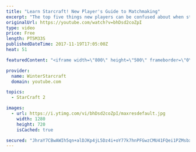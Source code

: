 ```yaml
---
title: "Learn Starcraft! New Player's Guide to Matchmaking"
excerpt: "The top five things new players can be confused about when starting off playing Starcraft 2!"
originalUrl: https://youtube.com/watch?v=bhDsd2coZpI
type: video
price: Free
length: PT5M33S
publishedDateTime: 2017-11-19T17:05:00Z
heat: 51

featuredContent: "<iframe width=\"800\" height=\"500\" frameborder=\"0\" src=\"https://www.youtube.com/embed/bhDsd2coZpI\" allow=\"accelerometer; autoplay; encrypted-media; gyroscope; picture-in-picture\" allowfullscreen></iframe>"

provider:
  name: WinterStarcraft
  domain: youtube.com

topics:
  - StarCraft 2

images:
  - url: https://i.ytimg.com/vi/bhDsd2coZpI/maxresdefault.jpg
    width: 1280
    height: 720
    isCached: true

secured: "JhraY7CBwAWIh5qn+alDJKp4jL5Dz4i+oY77k7hnPFGwzCMU41FQei1PZMsbxmg9gMAlCvR9uQZUUHLt9Yyy7Cvxg2vF9BmaLXkK7YazOFs6UlCfiNo1uYqCCqvo9vSiJhRKJmfNmjhQKtHQzckaBidk6aSRIOmWG9aahoYUxURw1nGxUyXnBUcDnk8/gPRiUKT8ScFq8brp/D2E/wjulHzbceTJr4KaQVxbNJkkvw4pkHRIdqlsAvRAJ9hF27T18CDiq4STGkwgcHq7Jv70Ty50GEVC5FOqko3u6HJ1KPXvNHqw3jcKGeuvEWxcnVZCUeRUVLCG+mebAHNM06MRZ+gQ8X6L8B3zg7qejzUeSpRKWhkSeeXZboev5Bjp6EwtyvfcOaOmI1NfQCEaojBt8HXOzPI76RY42Y2rsh4ZIIs=;BB5sVcTniD2CxmdgUvau3g=="
---
```


